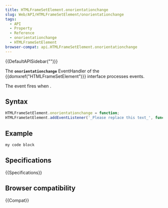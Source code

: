 ```yaml
---
title: HTMLFrameSetElement.onorientationchange
slug: Web/API/HTMLFrameSetElement/onorientationchange
tags:
  - API
  - Property
  - Reference
  - onorientationchange
  - HTMLFrameSetElement
browser-compat: api.HTMLFrameSetElement.onorientationchange
---
```

{{DefaultAPISidebar("")}}

The **`onorientationchange`** EventHandler of the {{domxref("HTMLFrameSetElement")}} interface processes  events.

The  event fires when .

## Syntax

```js
HTMLFrameSetElement.onorientationchange = function;
HTMLFrameSetElement.addEventListener('_Please replace this text_', function);
```

## Example

```js
my code block
```

## Specifications

{{Specifications}}

## Browser compatibility

{{Compat}}

